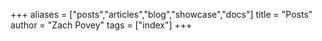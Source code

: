 +++
aliases = ["posts","articles","blog","showcase","docs"]
title = "Posts"
author = "Zach Povey"
tags = ["index"]
+++


